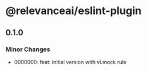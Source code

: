 # @relevanceai/eslint-plugin

## 0.1.0

### Minor Changes

- 0000000: feat: initial version with vi.mock rule
